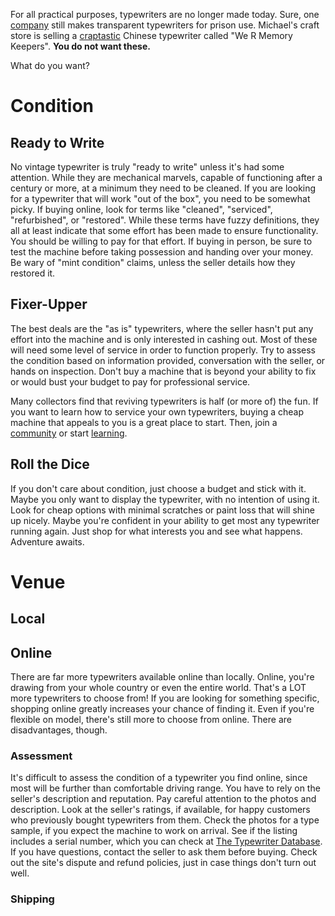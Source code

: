 <!-- TITLE: Buying a Typewriter -->
<!-- SUBTITLE: carefully find what you want -->

For all practical purposes, typewriters are no longer made today. Sure, one [company](http://www.swintec.com) still makes transparent typewriters for prison use. Michael's craft store is selling a [craptastic](http://xoverit.blogspot.com/2016/09/keeping-memories-with-typewriter.html) Chinese typewriter called "We R Memory Keepers". **You do not want these.**

What do you want?

# Condition
## Ready to Write
No vintage typewriter is truly "ready to write" unless it's had some attention. While they are mechanical marvels, capable of functioning after a century or more, at a minimum they need to be cleaned. If you are looking for a typewriter that will work "out of the box", you need to be somewhat picky. If buying online, look for terms like "cleaned", "serviced", "refurbished", or "restored". While these terms have fuzzy definitions, they all at least indicate that some effort has been made to ensure functionality. You should be willing to pay for that effort. If buying in person, be sure to test the machine before taking possession and handing over your money.  Be wary of "mint condition" claims, unless the seller details how they restored it.

## Fixer-Upper

The best deals are the "as is" typewriters, where the seller hasn't put any effort into the machine and is only interested in cashing out. Most of these will need some level of service in order to function properly. Try to assess the condition based on information provided, conversation with the seller, or hands on inspection. Don't buy a machine that is beyond your ability to fix or would bust your budget to pay for professional service.

Many collectors find that reviving typewriters is half (or more of) the fun. If you want to learn how to service your own typewriters, buying a cheap machine that appeals to you is a great place to start. Then, join a [community](/useful-links#communities) or start [learning](/maintenance/basic).

## Roll the Dice
If you don't care about condition, just choose a budget and stick with it. Maybe you only want to display the typewriter, with no intention of using it. Look for cheap options with minimal scratches or paint loss that will shine up nicely. Maybe you're confident in your ability to get most any typewriter running again. Just shop for what interests you and see what happens. Adventure awaits.

# Venue
## Local


## Online
There are far more typewriters available online than locally. Online, you're drawing from your whole country or even the entire world. That's a LOT more typewriters to choose from! If you are looking for something specific, shopping online greatly increases your chance of finding it. Even if you're flexible on model, there's still more to choose from online. There are disadvantages, though.

### Assessment

It's difficult to assess the condition of a typewriter you find online, since most will be further than comfortable driving range. You have to rely on the seller's description and reputation. Pay careful attention to the photos and description. Look at the seller's ratings, if available, for happy customers who previously bought typewriters from them. Check the photos for a type sample, if you expect the machine to work on arrival. See if the listing includes a serial number, which you can check at [The Typewriter Database](http://typewriterdatabase.com). If you have questions, contact the seller to ask them before buying. Check out the site's dispute and refund policies, just in case things don't turn out well.

### Shipping

